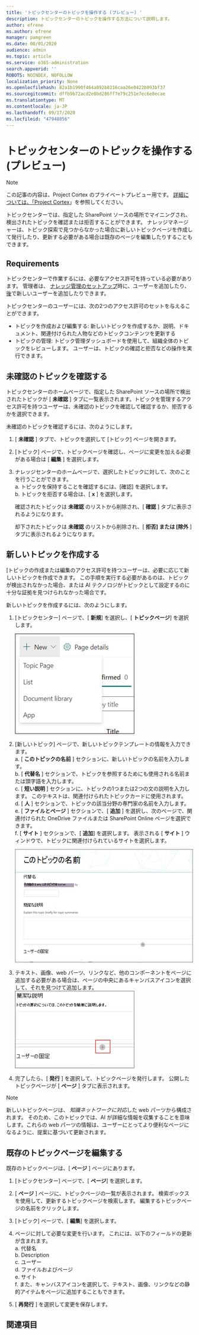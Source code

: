 ```yaml
---
title: 'トピックセンターのトピックを操作する (プレビュー) '
description: トピックセンターのトピックを操作する方法について説明します。
author: efrene
ms.author: efrene
manager: pamgreen
ms.date: 08/01/2020
audience: admin
ms.topic: article
ms.service: o365-administration
search.appverid: ''
ROBOTS: NOINDEX, NOFOLLOW
localization_priority: None
ms.openlocfilehash: 82a1b1990f464a892b8216caa26e0422b093bf37
ms.sourcegitcommit: dffb9b72acd2e0bd286ff7e79c251e7ec6e8ecae
ms.translationtype: MT
ms.contentlocale: ja-JP
ms.lasthandoff: 09/17/2020
ms.locfileid: "47948056"
---
```

# <a name="work-with-topics-in-the-topic-center-preview"></a>トピックセンターのトピックを操作する (プレビュー)

> [!Note] 
> この記事の内容は、Project Cortex のプライベートプレビュー用です。 [詳細については、「Project Cortex](https://aka.ms/projectcortex)」を参照してください。


トピックセンターでは、指定した SharePoint ソースの場所でマイニングされ、検出されたトピックを確認または拒否することができます。 ナレッジマネージャーは、トピック探索で見つからなかった場合に新しいトピックページを作成して発行したり、更新する必要がある場合は既存のページを編集したりすることもできます。

## <a name="requirements"></a>Requirements

トピックセンターで作業するには、必要なアクセス許可を持っている必要があります。 管理者は、 [ナレッジ管理のセットアップ](set-up-knowledge-network.md)時に、ユーザーを追加したり、 [後](give-user-permissions-to-the-topic-center.md)で新しいユーザーを追加したりできます。

トピックセンターのユーザーには、次の2つのアクセス許可のセットを与えることができます。

- トピックを作成および編集する: 新しいトピックを作成するか、説明、ドキュメント、関連付けられた人物などのトピックコンテンツを更新する
- トピックの管理: トピック管理ダッシュボードを使用して、組織全体のトピックをレビューします。 ユーザーは、トピックの確認と拒否などの操作を実行できます。


## <a name="review-unconfirmed-topics"></a>未確認のトピックを確認する

トピックセンターのホームページで、指定した SharePoint ソースの場所で検出されたトピックが [ **未確認** ] タブに一覧表示されます。トピックを管理するアクセス許可を持つユーザーは、未確認のトピックを確認して確認するか、拒否するかを選択できます。


未確認のトピックを確認するには、次のようにします。

1. [ **未確認** ] タブで、トピックを選択して [トピック] ページを開きます。</br>

2. [トピック] ページで、トピックページを確認し、ページに変更を加える必要がある場合は [ **編集** ] を選択します。
3. ナレッジセンターのホームページで、選択したトピックに対して、次のことを行うことができます。</br>
    a.  トピックを保持することを確認するには、[確認] を選択します。</br>
    b.  トピックを拒否する場合は、[ **x** ] を選択します。</br>

    確認されたトピックは **未確認** のリストから削除され、[ **確認** ] タブに表示されるようになります。</br>

    却下されたトピックは **未確認** のリストから削除され、[ **拒否] または [除外** ] タブに表示されるようになります。</br>
    
   
## <a name="create-a-new-topic"></a>新しいトピックを作成する

[トピックの作成または編集のアクセス許可を持つユーザーは、必要に応じて新しいトピックを作成できます。 この手順を実行する必要があるのは、トピックが検出されなかった場合、または AI テクノロジがトピックとして設定するのに十分な証拠を見つけられなかった場合です。

新しいトピックを作成するには、次のようにします。
1. [トピックセンター] ページで、[ **新規**] を選択し、[ **トピックページ**] を選択します。</br>

    ![新しいトピック](../media/content-understanding/k-new-topic.png) </br>

2. [新しいトピック] ページで、新しいトピックテンプレートの情報を入力できます。</br>
    a.  [ **このトピックの名前** ] セクションに、新しいトピックの名前を入力します。</br>
    b.  [ **代替名** ] セクションで、トピックを参照するためにも使用される名前または頭字語を入力します。</br>
    c.  [ **短い説明** ] セクションに、トピックの1つまたは2つの文の説明を入力します。 このテキストは、関連付けられたトピックカードに使用されます。</br>
    d.  [ **人** ] セクションで、トピックの該当分野の専門家の名前を入力します。</br>
    e.  [ **ファイルとページ** ] セクションで、[ **追加** ] を選択し、次のページで、関連付けられた OneDrive ファイルまたは SharePoint Online ページを選択できます。</br>
    f. [ **サイト** ] セクションで、[ **追加**] を選択します。 表示される [  **サイト** ] ウィンドウで、トピックに関連付けられているサイトを選択します。</br>

    ![新しいトピックページ](../media/content-understanding/k-new-topic-page.png) </br>
3. テキスト、画像、web パーツ、リンクなど、他のコンポーネントをページに追加する必要がある場合は、ページの中央にあるキャンバスアイコンを選択して、それを見つけて追加します。
    ![ページにアイテムを追加する](../media/content-understanding/static-icon.png) </br> 

4. 完了したら、[ **発行** ] を選択して、トピックページを発行します。 公開したトピックページが [ **ページ** ] タブに表示されます。

> [!Note] 
> 新しいトピックページは、 *知識ネットワークに対応*した web パーツから構成されます。 そのため、このトピックでは、AI が詳細な情報を収集することを意味します。これらの web パーツの情報は、ユーザーにとってより便利なページになるように、提案に基づいて更新されます。


## <a name="edit-an-existing-topic-page"></a>既存のトピックページを編集する

既存のトピックページは、[ **ページ** ] ページにあります。 

1. [トピックセンター] ページで、[ **ページ**] を選択します。</br>
2. [ **ページ** ] ページに、トピックページの一覧が表示されます。 検索ボックスを使用して、更新するトピックページを検索します。 編集するトピックページの名前をクリックします。</br>
3. [トピック] ページで、[ **編集**] を選択します。 </br>
4. ページに対して必要な変更を行います。 これには、以下のフィールドの更新が含まれます。</br>
    a.  代替名</br>
    b.  Description</br>
    c.  ユーザー</br>
    d.  ファイルおよびページ</br>
    e.  サイト</br>
    f. また、キャンバスアイコンを選択して、テキスト、画像、リンクなどの静的アイテムをページに追加することもできます。</br>

5. [ **再発行** ] を選択して変更を保存します。

## <a name="see-also"></a>関連項目



  







